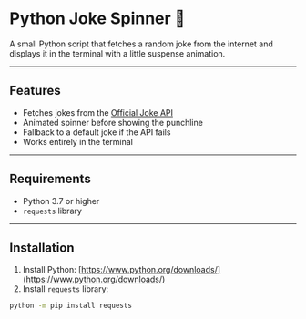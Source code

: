# Python Joke Spinner 🎉

A small Python script that fetches a random joke from the internet and displays it in the terminal with a little suspense animation.

---

## Features

- Fetches jokes from the [Official Joke API](https://official-joke-api.appspot.com/jokes/random)
- Animated spinner before showing the punchline
- Fallback to a default joke if the API fails
- Works entirely in the terminal

---

## Requirements

- Python 3.7 or higher
- `requests` library

---

## Installation

1. Install Python: [https://www.python.org/downloads/](https://www.python.org/downloads/)
2. Install `requests` library:

```bash
python -m pip install requests
